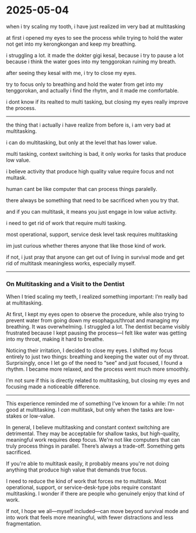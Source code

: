 # 2025-05-04

when i try scaling my tooth, i have just realized im very bad at multitasking

at first i opened my eyes to see the process while trying to hold the water not get into my kerongkongan and keep my breathing.

i struggling a lot. it made the dokter gigi kesal, because i try to pause a lot because i think the water goes into my tenggorokan ruining my breath.

after seeing they kesal with me, i try to close my eyes. 

try to focus only to breathing and hold the water from get into my tenggorokan, and actually i find the rhytm, and it made me comfortable.

i dont know if its realted to multi tasking, but closing my eyes really improve the process.

--- 

the thing that i actually i have realize from before is, i am very bad at multitasking. 

i can do multitasking, but only at the level that has lower value. 

multi tasking, context switching is bad, it only works for tasks that produce low value.

i believe activity that produce high quality value require focus and not multask.

human cant be like computer that can process things paralelly. 

there always be something that need to be sacrificed when you try that. 

and if you can multitask, it means you just engage in low value activity. 

i need to get rid of work that require multi tasking.

most operational, support, service desk level task requires multitasking

im just curious whether theres anyone that like those kind of work.

if not, i just pray that anyone can get out of living in survival mode and get rid of multitask meaningless works, especially myself.



----------------


### On Multitasking and a Visit to the Dentist

When I tried scaling my teeth, I realized something important: I’m really bad at multitasking.

At first, I kept my eyes open to observe the procedure, while also trying to prevent water from going down my esophagus/throat and managing my breathing. It was overwhelming. I struggled a lot. The dentist became visibly frustrated because I kept pausing the process—I felt like water was getting into my throat, making it hard to breathe.

Noticing their irritation, I decided to close my eyes. I shifted my focus entirely to just two things: breathing and keeping the water out of my throat. Surprisingly, once I let go of the need to “see” and just focused, I found a rhythm. I became more relaxed, and the process went much more smoothly.

I’m not sure if this is directly related to multitasking, but closing my eyes and focusing made a noticeable difference.

---

This experience reminded me of something I’ve known for a while: I’m not good at multitasking. I *can* multitask, but only when the tasks are low-stakes or low-value.

In general, I believe multitasking and constant context switching are detrimental. They may be acceptable for shallow tasks, but high-quality, meaningful work requires deep focus. We're not like computers that can truly process things in parallel. There’s always a trade-off. Something gets sacrificed.

If you're able to multitask easily, it probably means you're not doing anything that produce high value that demands true focus.

I need to reduce the kind of work that forces me to multitask. 
Most operational, support, or service-desk-type jobs require constant multitasking. 
I wonder if there are people who genuinely enjoy that kind of work. 

If not, I hope we all—myself included—can move beyond survival mode and into work that feels more meaningful, with fewer distractions and less fragmentation.




